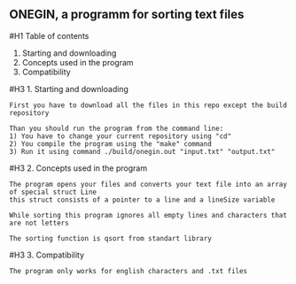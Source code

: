 ## ONEGIN, a programm for sorting text files

#H1 Table of contents

1. Starting and downloading
2. Concepts used in the program
3. Compatibility



#H3 1. Starting and downloading

    First you have to download all the files in this repo except the build repository
    
    Than you should run the program from the command line:
    1) You have to change your current repository using "cd"
    2) You compile the program using the "make" command
    3) Run it using command ./build/onegin.out "input.txt" "output.txt"

#H3 2. Concepts used in the program

    The program opens your files and converts your text file into an array of special struct Line
    this struct consists of a pointer to a line and a lineSize variable
    
    While sorting this program ignores all empty lines and characters that are not letters
    
    The sorting function is qsort from standart library

#H3 3. Compatibility

    The program only works for english characters and .txt files
